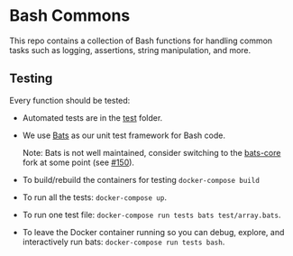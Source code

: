 # Bash Commons

This repo contains a collection of Bash functions for handling common tasks
such as logging, assertions, string manipulation, and more.

## Testing

Every function should be tested:

* Automated tests are in the [test](/test) folder.

* We use [Bats](https://github.com/sstephenson/bats) as our unit test framework for Bash code. 
  
  Note: Bats is not well maintained, consider switching to the [bats-core](https://github.com/bats-core/bats-core)
  fork at some point (see [#150](https://github.com/sstephenson/bats/issues/150)).

* To build/rebuild the containers for testing
  `docker-compose build`

* To run all the tests: 
  `docker-compose up`.

* To run one test file: 
  `docker-compose run tests bats test/array.bats`.

* To leave the Docker container running so you can debug, explore, and interactively run bats: 
  `docker-compose run tests bash`.
